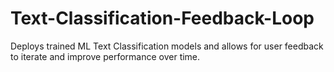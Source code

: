 # Text-Classification-Feedback-Loop
Deploys trained ML Text Classification models and allows for user feedback to iterate and improve performance over time. 
